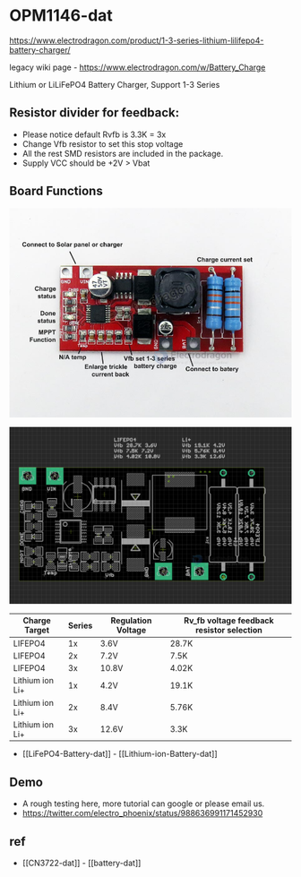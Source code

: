 
# OPM1146-dat

https://www.electrodragon.com/product/1-3-series-lithium-lilifepo4-battery-charger/

legacy wiki page - https://www.electrodragon.com/w/Battery_Charge

Lithium or LiLiFePO4 Battery Charger, Support 1-3 Series

## Resistor divider for feedback:

- Please notice default Rvfb is 3.3K = 3x 
- Change Vfb resistor to set this stop voltage
- All the rest SMD resistors are included in the package.
- Supply VCC should be +2V > Vbat


## Board Functions 

![](2024-01-31-15-57-14.png)

![](2024-01-31-15-58-09.png)

| Charge Target   | Series | Regulation Voltage | Rv_fb voltage feedback resistor selection |
| --------------- | ------ | ------------------ | ----------------------------------------- |
| LIFEPO4         | 1x     | 3.6V               | 28.7K                                     |
| LIFEPO4         | 2x     | 7.2V               | 7.5K                                      |
| LIFEPO4         | 3x     | 10.8V              | 4.02K                                     |
| Lithium ion Li+ | 1x     | 4.2V               | 19.1K                                     |
| Lithium ion Li+ | 2x     | 8.4V               | 5.76K                                     |
| Lithium ion Li+ | 3x     | 12.6V              | 3.3K                                      |


- [[LiFePO4-Battery-dat]] - [[Lithium-ion-Battery-dat]]

## Demo 

- A rough testing here, more tutorial can google or please email us.
- https://twitter.com/electro_phoenix/status/988636991171452930


## ref 

- [[CN3722-dat]] - [[battery-dat]]